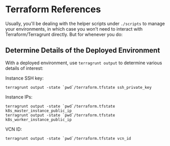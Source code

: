 # Terraform References

Usually, you'll be dealing with the helper scripts under `./scripts` to manage your environments, in which case
you won't need to interact with Terraform/Terragrunt directly.  But for whenever you do:

## Determine Details of the Deployed Environment

With a deployed environment, use ```terragrunt output``` to determine various details of interest:

Instance SSH key:

```
terragrunt output -state `pwd`/terraform.tfstate ssh_private_key
```

Instance IPs:

```
terragrunt output -state `pwd`/terraform.tfstate k8s_master_instance_public_ip
terragrunt output -state `pwd`/terraform.tfstate k8s_worker_instance_public_ip
```

VCN ID:

```
terragrunt output -state `pwd`/terraform.tfstate vcn_id
```



